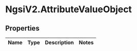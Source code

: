 # NgsiV2.AttributeValueObject

## Properties

| Name | Type | Description | Notes |
| ---- | ---- | ----------- | ----- |

